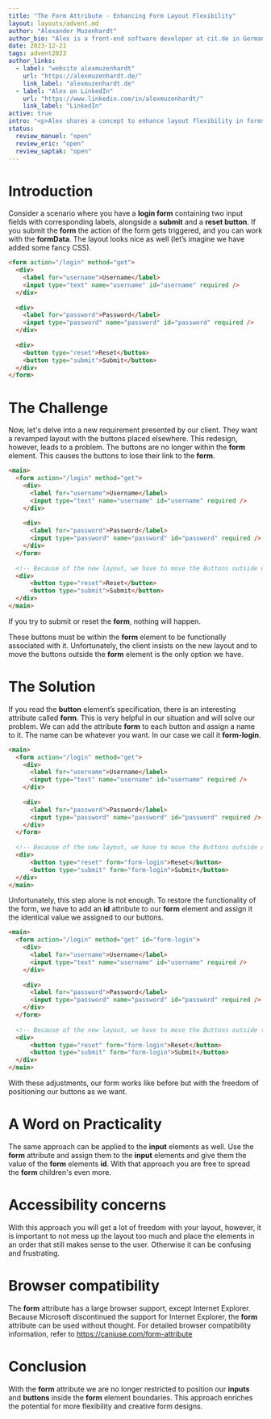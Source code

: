 ```yaml
---
title: "The Form Attribute - Enhancing Form Layout Flexibility"
layout: layouts/advent.md
author: "Alexander Muzenhardt"
author_bio: "Alex is a front-end software developer at cit.de in Germany."
date: 2023-12-21
tags: advent2023
author_links:
  - label: "website alexmuzenhardt"
    url: "https://alexmuzenhardt.de/"
    link_label: "alexmuzenhardt.de"
  - label: "Alex on LinkedIn"
    url: "https://www.linkedin.com/in/alexmuzenhardt/"
    link_label: "LinkedIn"
active: true
intro: "<p>Alex shares a concept to enhance layout flexibility in forms.</p>"
status:
  review_manuel: "open"
  review_eric: "open"
  review_saptak: "open"
---
```


# Introduction
Consider a scenario where you have a **login form** containing two input fields with corresponding labels, alongside a
**submit** and a **reset button**. If you submit the **form** the action of the form gets triggered, and you can work with the
**formData**.
The layout looks nice as well (let’s imagine we have added some fancy CSS).

```html
<form action="/login" method="get">
  <div>
    <label for="username">Username</label>
    <input type="text" name="username" id="username" required />
  </div>
  
  <div>
    <label for="password">Password</label>
    <input type="password" name="password" id="password" required />
  </div>
  
  <div>
    <button type="reset">Reset</button>
    <button type="submit">Submit</button>
  </div>
</form>
```

# The Challenge
Now, let's delve into a new requirement presented by our client. They want a revamped layout with the buttons placed elsewhere. This redesign, however, leads to a problem.
The buttons are no longer within the **form** element. This causes the buttons to lose their link to the **form**.

```html
<main>
  <form action="/login" method="get">
    <div>
      <label for="username">Username</label>
      <input type="text" name="username" id="username" required />
    </div>
    
    <div>
      <label for="password">Password</label>
      <input type="password" name="password" id="password" required />
    </div>
  </form>
  
  <!-- Because of the new layout, we have to move the Buttons outside of the form -->
  <div>
      <button type="reset">Reset</button>
      <button type="submit">Submit</button>
  </div>
</main>
```

If you try to submit or reset the **form**, nothing will happen.

These buttons must be within the **form** element to be functionally associated with it.
Unfortunately, the client insists on the new layout and to move the buttons outside the **form** element is the only option we have.

# The Solution
If you read the **button** element’s specification, there is an interesting attribute called **form**. This is very helpful in our situation and will solve our problem. We can add the attribute **form** to each button and assign a name to it. The name can be whatever you want. In our case we call it **form-login**.

```html
<main>
  <form action="/login" method="get">
    <div>
      <label for="username">Username</label>
      <input type="text" name="username" id="username" required />
    </div>
    
    <div>
      <label for="password">Password</label>
      <input type="password" name="password" id="password" required />
    </div>
  </form>
  
  <!-- Because of the new layout, we have to move the Buttons outside of the form -->
  <div>
      <button type="reset" form="form-login">Reset</button>
      <button type="submit" form="form-login">Submit</button>
  </div>
</main>
```

Unfortunately, this step alone is not enough. To restore the functionality of the form, we have to add an **id** attribute to our **form** element and assign it the identical value we assigned to our buttons.

```html
<main>
  <form action="/login" method="get" id="form-login">
    <div>
      <label for="username">Username</label>
      <input type="text" name="username" id="username" required />
    </div>
    
    <div>
      <label for="password">Password</label>
      <input type="password" name="password" id="password" required />
    </div>
  </form>
  
  <!-- Because of the new layout, we have to move the Buttons outside the form -->
  <div>
      <button type="reset" form="form-login">Reset</button>
      <button type="submit" form="form-login">Submit</button>
  </div>
</main>
```

With these adjustments, our form works like before but with the freedom of positioning our buttons as we want.

# A Word on Practicality
The same approach can be applied to the **input** elements as well. Use the **form** attribute and assign them to the **input** elements and give them the value of the **form** elements **id**. With that approach you are free to spread the **form** children's even more.

# Accessibility concerns
With this approach you will get a lot of freedom with your layout, however, it is important to not mess up the layout too much and place the elements in an order that still makes sense to the user. Otherwise it can be confusing and frustrating.

# Browser compatibility
The **form** attribute has a large browser support, except Internet Explorer. Because Microsoft discontinued the support for Internet Explorer, the **form** attribute can be used without thought.
For detailed browser compatibility information, refer to https://caniuse.com/form-attribute

# Conclusion
With the **form** attribute we are no longer restricted to position our **inputs** and **buttons** inside the **form** element boundaries. This approach enriches the potential for more flexibility and creative form designs.
